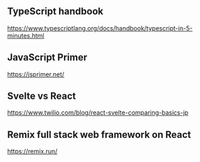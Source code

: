 ## TypeScript handbook

https://www.typescriptlang.org/docs/handbook/typescript-in-5-minutes.html

## JavaScript Primer 

https://jsprimer.net/

## Svelte vs React

https://www.twilio.com/blog/react-svelte-comparing-basics-jp

## Remix full stack web framework on React

https://remix.run/

